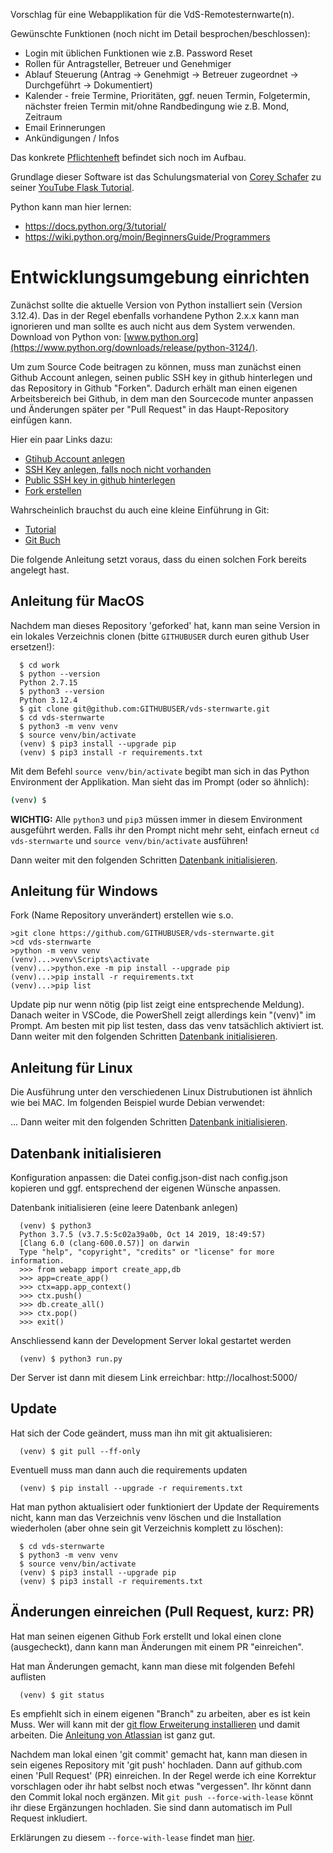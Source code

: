 Vorschlag für eine Webapplikation für die VdS-Remotesternwarte(n).

Gewünschte Funktionen (noch nicht im Detail besprochen/beschlossen):

* Login mit üblichen Funktionen wie z.B. Password Reset
* Rollen für Antragsteller, Betreuer und Genehmiger
* Ablauf Steuerung (Antrag -> Genehmigt -> Betreuer zugeordnet -> Durchgeführt -> Dokumentiert)
* Kalender - freie Termine, Prioritäten, ggf. neuen Termin, Folgetermin, nächster freien Termin mit/ohne Randbedingung wie z.B. Mond, Zeitraum
* Email Erinnerungen
* Ankündigungen / Infos

Das konkrete [Pflichtenheft](docs/pflichtenheft.md) befindet sich noch im Aufbau.

Grundlage dieser Software ist das Schulungsmaterial von [Corey Schafer](https://github.com/CoreyMSchafer/code_snippets/tree/master/Python/Flask_Blog) zu seiner [YouTube Flask Tutorial](https://www.youtube.com/@coreyms/playlists).

Python kann man hier lernen:
* https://docs.python.org/3/tutorial/
* https://wiki.python.org/moin/BeginnersGuide/Programmers



# Entwicklungsumgebung einrichten

Zunächst sollte die aktuelle Version von Python installiert sein (Version 3.12.4). Das in der Regel ebenfalls vorhandene Python 2.x.x kann man ignorieren und man sollte es auch nicht aus dem System verwenden. Download von Python von: [www.python.org](https://www.python.org/downloads/release/python-3124/).

Um zum Source Code beitragen zu können, muss man zunächst einen Github Account anlegen, seinen public SSH key in github hinterlegen und das Repository in Github "Forken". Dadurch erhält man einen eigenen Arbeitsbereich bei Github, in dem man den Sourcecode munter anpassen und Änderungen später per "Pull Request" in das Haupt-Repository einfügen kann.

Hier ein paar Links dazu:
* [Gtihub Account anlegen](https://github.com/signup)
* [SSH Key anlegen, falls noch nicht vorhanden](https://docs.github.com/de/authentication/connecting-to-github-with-ssh/generating-a-new-ssh-key-and-adding-it-to-the-ssh-agent)
* [Public SSH key in github hinterlegen](https://docs.github.com/de/authentication/connecting-to-github-with-ssh/adding-a-new-ssh-key-to-your-github-account)
* [Fork erstellen](https://docs.github.com/de/pull-requests/collaborating-with-pull-requests/working-with-forks/fork-a-repo)

Wahrscheinlich brauchst du auch eine kleine Einführung in Git:
* [Tutorial](https://git-scm.com/docs/gittutorial)
* [Git Buch](https://git-scm.com/book/de/v2)

Die folgende Anleitung setzt voraus, dass du einen solchen Fork bereits angelegt hast.

## Anleitung für MacOS

Nachdem man dieses Repository 'geforked' hat, kann man seine Version in ein lokales Verzeichnis clonen (bitte `GITHUBUSER` durch euren github User ersetzen!):

```
  $ cd work
  $ python --version
  Python 2.7.15
  $ python3 --version
  Python 3.12.4
  $ git clone git@github.com:GITHUBUSER/vds-sternwarte.git
  $ cd vds-sternwarte
  $ python3 -m venv venv
  $ source venv/bin/activate
  (venv) $ pip3 install --upgrade pip
  (venv) $ pip3 install -r requirements.txt
```

Mit dem Befehl `source venv/bin/activate` begibt man sich in das Python Environment der Applikation. Man sieht das im Prompt (oder so ähnlich):

```bash
(venv) $
```

**WICHTIG:**
Alle `python3` und `pip3` müssen immer in diesem Environment ausgeführt werden. Falls ihr den Prompt nicht mehr seht, einfach erneut `cd vds-sternwarte` und `source venv/bin/activate` ausführen!

Dann weiter mit den folgenden Schritten [Datenbank initialisieren](#datenbank-initialisieren).

## Anleitung für Windows

Fork (Name Repository unverändert) erstellen wie s.o.

```
>git clone https://github.com/GITHUBUSER/vds-sternwarte.git
>cd vds-sternwarte
>python -m venv venv
(venv)...>venv\Scripts\activate
(venv)...>python.exe -m pip install --upgrade pip
(venv)...>pip install -r requirements.txt
(venv)...>pip list
```

Update pip nur wenn nötig (pip list zeigt eine entsprechende Meldung). Danach weiter in VSCode, die PowerShell zeigt allerdings kein "(venv)" im Prompt. Am besten mit pip list testen, dass das venv tatsächlich aktiviert ist. Dann weiter mit den folgenden Schritten [Datenbank initialisieren](#datenbank-initialisieren).

## Anleitung für Linux

Die Ausführung unter den verschiedenen Linux Distrubutionen ist ähnlich wie bei MAC. Im folgenden Beispiel wurde Debian verwendet:


... 
Dann weiter mit den folgenden Schritten [Datenbank initialisieren](#datenbank-initialisieren).

## Datenbank initialisieren

Konfiguration anpassen: die Datei config.json-dist nach config.json kopieren und ggf. entsprechend der eigenen Wünsche anpassen.

Datenbank initialisieren (eine leere Datenbank anlegen)

```
  (venv) $ python3
  Python 3.7.5 (v3.7.5:5c02a39a0b, Oct 14 2019, 18:49:57)
  [Clang 6.0 (clang-600.0.57)] on darwin
  Type "help", "copyright", "credits" or "license" for more information.
  >>> from webapp import create_app,db
  >>> app=create_app()
  >>> ctx=app.app_context()
  >>> ctx.push()
  >>> db.create_all()
  >>> ctx.pop()
  >>> exit()
```

Anschliessend kann der Development Server lokal gestartet werden

```
  (venv) $ python3 run.py
```

Der Server ist dann mit diesem Link erreichbar: http://localhost:5000/


## Update

Hat sich der Code geändert, muss man ihn mit git aktualisieren:

```
  (venv) $ git pull --ff-only
```

Eventuell muss man dann auch die requirements updaten
```
  (venv) $ pip install --upgrade -r requirements.txt
```

Hat man python aktualisiert oder funktioniert der Update der Requirements nicht, kann man das Verzeichnis venv löschen und die Installation wiederholen (aber ohne sein git Verzeichnis komplett zu löschen):

```
  $ cd vds-sternwarte
  $ python3 -m venv venv
  $ source venv/bin/activate
  (venv) $ pip3 install --upgrade pip
  (venv) $ pip3 install -r requirements.txt
```


## Änderungen einreichen (Pull Request, kurz: PR)

Hat man seinen eigenen Github Fork erstellt und lokal einen clone (ausgecheckt), dann kann man Änderungen mit einem PR "einreichen". 

Hat man Änderungen gemacht, kann man diese mit folgenden Befehl auflisten

```
  (venv) $ git status
```

Es empfiehlt sich in einem eigenen "Branch" zu arbeiten, aber es ist kein Muss. Wer will kann mit der [git flow Erweiterung installieren](https://skoch.github.io/Git-Workflow/) und damit arbeiten. Die [Anleitung von Atlassian](https://www.atlassian.com/de/git/tutorials/comparing-workflows/gitflow-workflow) ist ganz gut.

Nachdem man lokal einen 'git commit' gemacht hat, kann man diesen in sein eigenes Repository mit 'git push' hochladen. Dann auf github.com einen 'Pull Request' (PR) einreichen. In der Regel werde ich eine Korrektur vorschlagen oder ihr habt selbst noch etwas "vergessen". Ihr könnt dann den Commit lokal noch ergänzen. Mit `git push --force-with-lease` könnt ihr diese Ergänzungen hochladen. Sie sind dann automatisch im Pull Request inkludiert.

Erklärungen zu diesem `--force-with-lease` findet man [hier](https://blog.adamspiers.org/2015/03/24/why-and-how-to-correctly-amend-github-pull-requests/).
